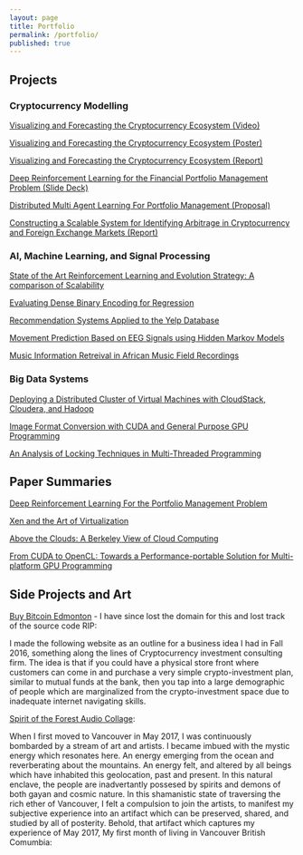 ```yaml
---
layout: page
title: Portfolio
permalink: /portfolio/
published: true
---
```

## Projects

### Cryptocurrency Modelling
[Visualizing and Forecasting the Cryptocurrency Ecosystem (Video)](https://www.youtube.com/watch?v=WHZEmDe2IAE&feature=youtu.be)

[Visualizing and Forecasting the Cryptocurrency Ecosystem (Poster)](/pdf/Final-733Poster.pdf)

[Visualizing and Forecasting the Cryptocurrency Ecosystem (Report)](/pdf/visualizingAndForecastingCryptocurrencyEcosystem.pdf)

[Deep Reinforcement Learning for the Financial Portfolio Management Problem (Slide Deck)](/pdf/DeepTrading.pptx)

[Distributed Multi Agent Learning For Portfolio Management (Proposal)](/pdf/756-proposal.pdf)

[Constructing a Scalable System for Identifying Arbitrage in Cryptocurrency and Foreign Exchange Markets (Report)](/pdf/constructing-scalable-system.pdf)

### AI, Machine Learning, and Signal Processing

[State of the Art Reinforcement Learning and Evolution Strategy: A comparison of Scalability](/pdf/state-art-reinforcement.pdf)

[Evaluating Dense Binary Encoding for Regression](/pdf/evaluating-dense-binary.pdf)

[Recommendation Systems Applied to the Yelp Database](/pdf/Recomm_Yelp.pdf)

[Movement Prediction Based on EEG Signals using Hidden Markov Models](/pdf/eeg-project.pdf)

[Music Information Retreival in African Music Field Recordings](/pdf/Music_Information_Retreival.pdf)

### Big Data Systems

[Deploying a Distributed Cluster of Virtual Machines with CloudStack, Cloudera, and Hadoop](/pdf/ClouderaClusterDeploy.pdf)

[Image Format Conversion with CUDA and General Purpose GPU Programming](/pdf/image-format-conversion.pdf)

[An Analysis of Locking Techniques in Multi-Threaded Programming](/pdf/analysis-locking-techniques.pdf)


## Paper Summaries

[Deep Reinforcement Learning For the Portfolio Management Problem](/pdf/DRL_PMP_Summary.pdf)

[Xen and the Art of Virtualization](/pdf/756-Xen-Summary.pdf)

[Above the Clouds: A Berkeley View of Cloud Computing](/pdf/AboveTheClouds.pdf)

[From CUDA to OpenCL: Towards a Performance-portable Solution for Multi-platform GPU Programming](/pdf/CUDA_Paper_Report.pdf)

## Side Projects and Art

[Buy Bitcoin Edmonton]() - I have since lost the domain for this and lost track of the source code RIP:

I made the following website as an outline for a business idea I had in Fall 2016, something along the lines of Cryptocurrency investment consulting firm. The idea is that if you could have a physical store front where customers can come in and purchase a very simple crypto-investment plan, similar to mutual funds at the bank, then you tap into a large demographic of people which are marginalized from the crypto-investment space due to inadequate internet navigating skills.

[Spirit of the Forest Audio Collage](https://soundcloud.com/shawn-anderson-796291663/spirit-of-the-forest-audio-collage):

When I first moved to Vancouver in May 2017, I was continuously bombarded by a stream of art and artists. I became imbued with the mystic energy which resonates here. An energy emerging from the ocean and reverberating about the mountains. An energy felt, and altered by all beings which have inhabited this geolocation, past and present. In this natural enclave, the people are inadvertantly possesed by spirits and demons of both gayan and cosmic nature. In this shamanistic state of traversing the rich ether of Vancouver, I felt a compulsion to join the artists, to manifest my subjective experience into an artifact which can be preserved, shared, and studied by all of posterity. Behold, that artifact which captures my experience of May 2017, My first month of living in Vancouver British Comumbia:

